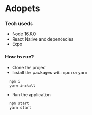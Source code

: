 # Adopets

### Tech useds
- Node 16.6.0
- React Native and dependecies 
- Expo 

### How to run?
- Clone the project 
- Install the packages with npm or yarn
``` 
  npm i 
  yarn install
``` 
- Run the application
``` 
  npm start
  yarn start
``` 
